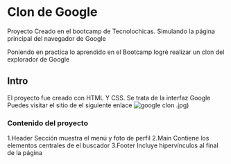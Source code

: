 # Clon de Google
Proyecto Creado en el bootcamp de Tecnolochicas.
Simulando la página principal del navegador de Google

Poniendo en practica lo aprendido en el Bootcamp logré realizar un clon del explorador de Google
## Intro
El proyecto fue creado con HTML Y CSS. Se trata de la interfaz Google
Puedes visitar el sitio de el siguiente enlace
![google clon](https://github.com/Bere-Aviles/Google-Clon/assets/148385319/ff97e555-cb58-45fe-b671-5c29c5f33452)
.jpg)

### Contenido del proyecto
1.Header
Sección muestra el menú y foto de perfil
2.Main
Contiene los elementos centrales de el buscador
3.Footer
Incluye hipervínculos al final de la página 


